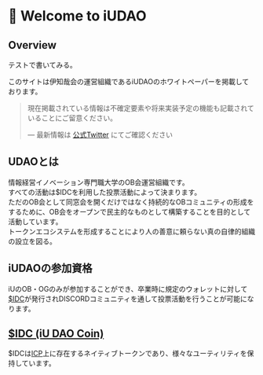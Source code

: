 # 👋 Welcome to iUDAO

## Overview

テストで書いてみる。

このサイトは伊知哉会の運営組織であるiUDAOのホワイトペーパーを掲載しております。

> 現在掲載されている情報は不確定要素や将来実装予定の機能も記載されていることにご留意ください。
>
> — 最新情報は [公式Twitter](https://twitter.com/daichi1re) にてご確認ください

## UDAOとは

情報経営イノベーション専門職大学のOB会運営組織です。\
すべての活動は$IDCを利用した投票活動によって決まります。\
ただのOB会として同窓会を開くだけではなく持続的なOBコミュニティの形成をするために、OB会をオープンで民主的なものとして構築することを目的として活動しています。\
トークンエコシステムを形成することにより人の善意に頼らない真の自律的組織の設立を図る。

## iUDAOの参加資格

iUのOB・OGのみが参加することができ、卒業時に規定のウォレットに対して[$IDC](https://app.gitbook.com/o/AJG9nY5FLMCbeq7jrlCn/s/kWVFL45IcjROBf7kBkl9/\~/changes/13/mi/usdidc-iu-dao-coin)が発行されDISCORDコミュニティを通して投票活動を行うことが可能になります。

## [$IDC (iU DAO Coin)](https://app.gitbook.com/o/AJG9nY5FLMCbeq7jrlCn/s/kWVFL45IcjROBf7kBkl9/\~/changes/12/mi/usdicc-iu-ichiya-coin)

$IDCは[ICP](https://internetcomputer.org/)上に存在するネイティブトークンであり、様々なユーティリティを保持しています。
